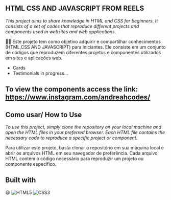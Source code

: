 
## HTML CSS AND JAVASCRIPT FROM REELS
*This project aims to share knowledge in HTML and CSS for beginners. It consists of a set of codes that reproduce different projects and components used in websites and web applications.*

✌🏻 Este projeto tem como objetivo adquirir e compartilhar conhecimentos  (HTML,CSS AND JAVASCRIPT) para iniciantes. Ele consiste em um conjunto de códigos que reproduzem diferentes projetos e componentes utilizados em sites e aplicações web.
- Cards
- Testimonials
in progress...

## To view the components access the link: https://www.instagram.com/andreahcodes/

## Como usar/ How to Use
*To use this project, simply clone the repository on your local machine and open the HTML files in your preferred browser. Each HTML file contains the necessary code to reproduce a specific project or component.*

Para utilizar este projeto, basta clonar o repositório em sua máquina local e abrir os arquivos HTML em seu navegador de preferência. Cada arquivo HTML contém o código necessário para reproduzir um projeto ou componente específico.


## Built with 
 😃 
![HTML5](https://img.shields.io/badge/html5-%23E34F26.svg?style=for-the-badge&logo=html5&logoColor=white)
![CSS3](https://img.shields.io/badge/css3-%231572B6.svg?style=for-the-badge&logo=css3&logoColor=white)
